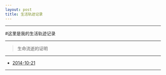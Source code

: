 ```yaml
---
layout: post
title: 生活轨迹记录
---
```


-----------------------------------------------


#这里是我的生活轨迹记录

******
> 生命流逝的证明

******

* [2014-10-21](/life/2014/2014-10-21.html)


******


